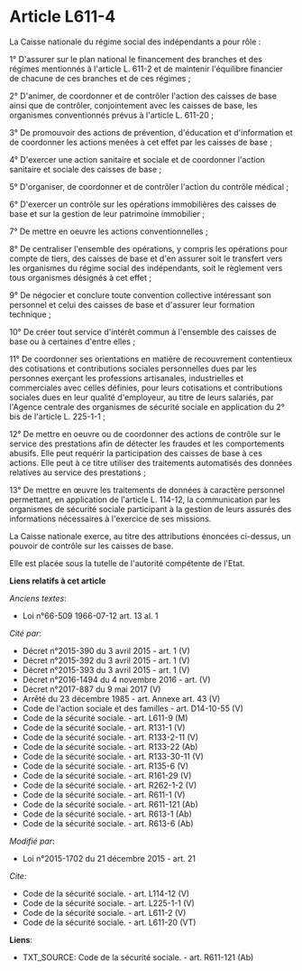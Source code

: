 # Article L611-4

La Caisse nationale du régime social des indépendants a pour rôle : 

1° D'assurer sur le plan national le financement des branches et des régimes mentionnés à l'article L. 611-2 et de maintenir
l'équilibre financier de chacune de ces branches et de ces régimes ; 

2° D'animer, de coordonner et de contrôler l'action des caisses de base ainsi que de contrôler, conjointement avec les
caisses de base, les organismes conventionnés prévus à l'article L. 611-20 ; 

3° De promouvoir des actions de prévention, d'éducation et d'information et de coordonner les actions menées à cet effet par
les caisses de base ; 

4° D'exercer une action sanitaire et sociale et de coordonner l'action sanitaire et sociale des caisses de base ; 

5° D'organiser, de coordonner et de contrôler l'action du contrôle médical ; 

6° D'exercer un contrôle sur les opérations immobilières des caisses de base et sur la gestion de leur patrimoine
immobilier ; 

7° De mettre en oeuvre les actions conventionnelles ; 

8° De centraliser l'ensemble des opérations, y compris les opérations pour compte de tiers, des caisses de base et d'en
assurer soit le transfert vers les organismes du régime social des indépendants, soit le règlement vers tous organismes
désignés à cet effet ; 

9° De négocier et conclure toute convention collective intéressant son personnel et celui des caisses de base et d'assurer
leur formation technique ; 

10° De créer tout service d'intérêt commun à l'ensemble des caisses de base ou à certaines d'entre elles ; 

11° De coordonner ses orientations en matière de recouvrement contentieux des cotisations et contributions sociales
personnelles dues par les personnes exerçant les professions artisanales, industrielles et commerciales avec celles définies,
pour leurs cotisations et contributions sociales dues en leur qualité d'employeur, au titre de leurs salariés, par l'Agence
centrale des organismes de sécurité sociale en application du 2° bis de l'article L. 225-1-1 ; 

12° De mettre en oeuvre ou de coordonner des actions de contrôle sur le service des prestations afin de détecter les fraudes
et les comportements abusifs. Elle peut requérir la participation des caisses de base à ces actions. Elle peut à ce titre
utiliser des traitements automatisés des données relatives au service des prestations ; 

13° De mettre en œuvre les traitements de données à caractère personnel permettant, en application de l'article L. 114-12, la
communication par les organismes de sécurité sociale participant à la gestion de leurs assurés des informations nécessaires à
l'exercice de ses missions. 

La Caisse nationale exerce, au titre des attributions énoncées ci-dessus, un pouvoir de contrôle sur les caisses de base. 

Elle est placée sous la tutelle de l'autorité compétente de l'Etat.

**Liens relatifs à cet article**

_Anciens textes_:

  - Loi n°66-509 1966-07-12 art. 13 al. 1

_Cité par_:

  - Décret n°2015-390 du 3 avril 2015 - art. 1 (V)
  - Décret n°2015-392 du 3 avril 2015 - art. 1 (V)
  - Décret n°2015-393 du 3 avril 2015 - art. 1 (V)
  - Décret n°2016-1494 du 4 novembre 2016 - art. (V)
  - Décret n°2017-887 du 9 mai 2017 (V)
  - Arrêté du 23 décembre 1985 - art. Annexe art. 43 (V)
  - Code de l'action sociale et des familles - art. D14-10-55 (V)
  - Code de la sécurité sociale. - art. L611-9 (M)
  - Code de la sécurité sociale. - art. R131-1 (V)
  - Code de la sécurité sociale. - art. R133-2-11 (V)
  - Code de la sécurité sociale. - art. R133-22 (Ab)
  - Code de la sécurité sociale. - art. R133-30-11 (V)
  - Code de la sécurité sociale. - art. R135-6 (V)
  - Code de la sécurité sociale. - art. R161-29 (V)
  - Code de la sécurité sociale. - art. R262-1-2 (V)
  - Code de la sécurité sociale. - art. R611-1 (V)
  - Code de la sécurité sociale. - art. R611-121 (Ab)
  - Code de la sécurité sociale. - art. R613-1 (Ab)
  - Code de la sécurité sociale. - art. R613-6 (Ab)

_Modifié par_:

  - Loi n°2015-1702 du 21 décembre 2015 - art. 21

_Cite_:

  - Code de la sécurité sociale. - art. L114-12 (V)
  - Code de la sécurité sociale. - art. L225-1-1 (V)
  - Code de la sécurité sociale. - art. L611-2 (V)
  - Code de la sécurité sociale. - art. L611-20 (VT)

**Liens**:

  - TXT_SOURCE: Code de la sécurité sociale. - art. R611-121 (Ab)
